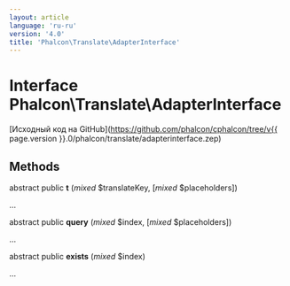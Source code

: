 ```yaml
---
layout: article
language: 'ru-ru'
version: '4.0'
title: 'Phalcon\Translate\AdapterInterface'
---
```

# Interface **Phalcon\Translate\AdapterInterface**

[Исходный код на GitHub](https://github.com/phalcon/cphalcon/tree/v{{ page.version }}.0/phalcon/translate/adapterinterface.zep)

## Methods

abstract public **t** (*mixed* $translateKey, [*mixed* $placeholders])

...

abstract public **query** (*mixed* $index, [*mixed* $placeholders])

...

abstract public **exists** (*mixed* $index)

...